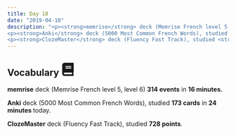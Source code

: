 ```yaml
---
title: Day 18
date: "2019-04-18"
description: "<p><strong>memrise</strong> deck (Memrise French level 5, level 6) <strong>314 events</strong> in <strong>16 minutes.</strong></p>
<p><strong>Anki</strong> deck (5000 Most Common French Words), studied <strong>173 cards</strong> in <strong>24 minutes </strong>today.</p>
<p><strong>ClozeMaster</strong> deck (Fluency Fast Track), studied <strong>728 points</strong>.</p>"
---
```


<h2>Vocabulary <svg height="30" width="30" aria-hidden="true" focusable="false" data-prefix="fas" data-icon="book" class="svg-inline--fa fa-book fa-w-14" role="img" xmlns="http://www.w3.org/2000/svg" viewBox="0 0 448 512"><path fill="currentColor" d="M448 360V24c0-13.3-10.7-24-24-24H96C43 0 0 43 0 96v320c0 53 43 96 96 96h328c13.3 0 24-10.7 24-24v-16c0-7.5-3.5-14.3-8.9-18.7-4.2-15.4-4.2-59.3 0-74.7 5.4-4.3 8.9-11.1 8.9-18.6zM128 134c0-3.3 2.7-6 6-6h212c3.3 0 6 2.7 6 6v20c0 3.3-2.7 6-6 6H134c-3.3 0-6-2.7-6-6v-20zm0 64c0-3.3 2.7-6 6-6h212c3.3 0 6 2.7 6 6v20c0 3.3-2.7 6-6 6H134c-3.3 0-6-2.7-6-6v-20zm253.4 250H96c-17.7 0-32-14.3-32-32 0-17.6 14.4-32 32-32h285.4c-1.9 17.1-1.9 46.9 0 64z"></path></svg></h2>
<p><strong>memrise</strong> deck (Memrise French level 5, level 6) <strong>314 events</strong> in <strong>16 minutes.</strong></p>
<p><strong>Anki</strong> deck (5000 Most Common French Words), studied <strong>173 cards</strong> in <strong>24 minutes </strong>today.</p>
<p><strong>ClozeMaster</strong> deck (Fluency Fast Track), studied <strong>728 points</strong>.</p>
